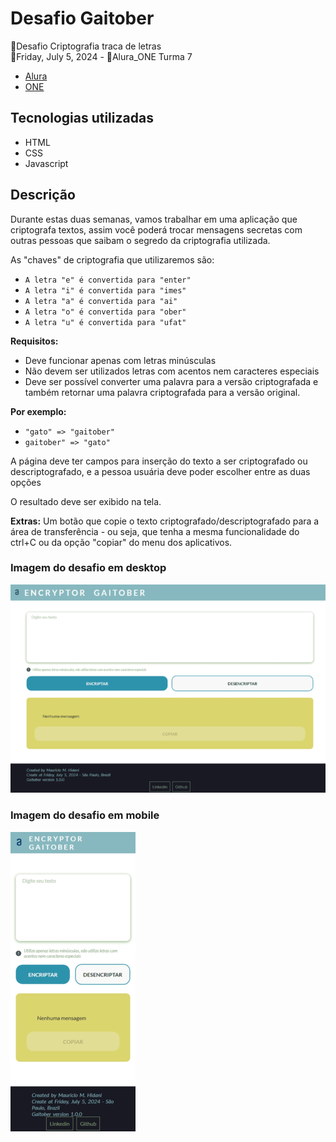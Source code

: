 # Desafio Gaitober
📃Desafio Criptografia traca de letras<br>
📅Friday, July 5, 2024 - 🚩Alura_ONE Turma 7<br>
- [Alura](https://www.alura.com.br/)
- [ONE](https://www.oracle.com/br/education/oracle-next-education/)

## Tecnologias utilizadas
- HTML
- CSS
- Javascript

## Descrição
Durante estas duas semanas, vamos trabalhar em uma aplicação que criptografa textos, assim você poderá trocar mensagens secretas com outras pessoas que saibam o segredo da criptografia utilizada.

As "chaves" de criptografia que utilizaremos são:
- `A letra "e" é convertida para "enter"`
- `A letra "i" é convertida para "imes"`
- `A letra "a" é convertida para "ai"`
- `A letra "o" é convertida para "ober"`
- `A letra "u" é convertida para "ufat"`

**Requisitos:**
- Deve funcionar apenas com letras minúsculas
- Não devem ser utilizados letras com acentos nem caracteres especiais
- Deve ser possível converter uma palavra para a versão criptografada e também retornar uma palavra criptografada para a versão original.

**Por exemplo:**
- `"gato" => "gaitober"`
- `gaitober" => "gato"`

A página deve ter campos para inserção do texto a ser criptografado ou descriptografado, e a pessoa usuária deve poder escolher entre as duas opções

O resultado deve ser exibido na tela.

**Extras:**
Um botão que copie o texto criptografado/descriptografado para a área de transferência - ou seja, que tenha a mesma funcionalidade do ctrl+C ou da opção "copiar" do menu dos aplicativos.

### Imagem do desafio em desktop
![desktop gaitober challenge](https://raw.githubusercontent.com/mauricioHidani/brainStorage/main/assets/images/descktop_screen_alura_one_gaitober.png)

### Imagem do desafio em mobile
![mobile gaitober challenge](https://raw.githubusercontent.com/mauricioHidani/brainStorage/main/assets/images/mobile_screen_alura_one_gaitober.png)
